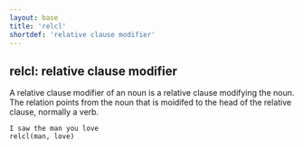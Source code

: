 ```yaml
---
layout: base
title: 'relcl'
shortdef: 'relative clause modifier'
---
```


## relcl: relative clause modifier

A relative clause modifier of an noun is a relative clause modifying the
noun.  The relation points from the noun that is moidifed to the head of
the relative clause, normally a verb.

~~~ sdparse
I saw the man you love
relcl(man, love)
~~~
